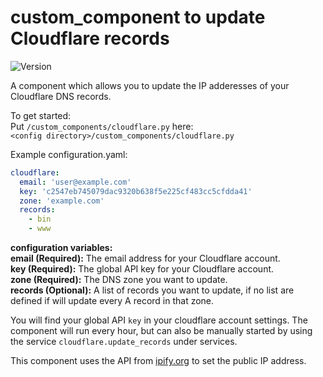# custom_component to update Cloudflare records
![Version](https://img.shields.io/badge/version-1.0.1-green.svg?style=for-the-badge)

A component which allows you to update the IP adderesses of your Cloudflare DNS records.

To get started:   
Put `/custom_components/cloudflare.py` here:  
`<config directory>/custom_components/cloudflare.py`  


Example configuration.yaml:  
```yaml
cloudflare:
  email: 'user@example.com'
  key: 'c2547eb745079dac9320b638f5e225cf483cc5cfdda41'
  zone: 'example.com'
  records:
    - bin
    - www
```
**configuration variables:**  
**email (Required):** The email address for your Cloudflare account.  
**key (Required):** The global API key for your Cloudflare account.  
**zone (Required):** The DNS zone you want to update.  
**records (Optional):** A list of records you want to update, if no list are defined if will update every A record in that zone.  

You will find your global API `key` in your cloudflare account settings.
The component will run every hour, but can also be manually started by using the service `cloudflare.update_records` under services.

This component uses the API from [ipify.org](https://www.ipify.org/) to set the public IP address.